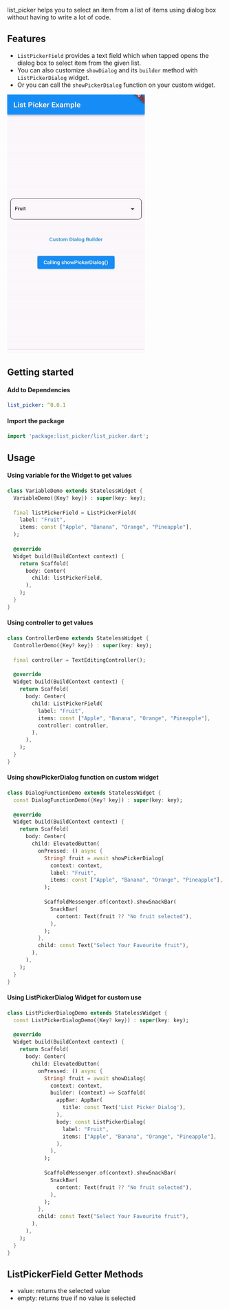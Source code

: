 list_picker helps you to select an item from a list of items using dialog box without having to write a lot of code.

## Features

- `ListPickerField` provides a text field which when tapped opens the dialog box to select item from the given list.
- You can also customize `showDialog` and its `builder` method with `ListPickerDialog` widget.
- Or you can call the `showPickerDialog` function on your custom widget.

![demo](./assets/gif/demo.gif)

## Getting started

#### Add to Dependencies

```yaml
list_picker: ^0.0.1
```

#### Import the package

```dart
import 'package:list_picker/list_picker.dart';
```

## Usage

#### Using variable for the Widget to get values

```dart
class VariableDemo extends StatelessWidget {
  VariableDemo({Key? key}) : super(key: key);

  final listPickerField = ListPickerField(
    label: "Fruit",
    items: const ["Apple", "Banana", "Orange", "Pineapple"],
  );

  @override
  Widget build(BuildContext context) {
    return Scaffold(
      body: Center(
        child: listPickerField,
      ),
    );
  }
}
```

#### Using controller to get values

```dart
class ControllerDemo extends StatelessWidget {
  ControllerDemo({Key? key}) : super(key: key);

  final controller = TextEditingController();

  @override
  Widget build(BuildContext context) {
    return Scaffold(
      body: Center(
        child: ListPickerField(
          label: "Fruit",
          items: const ["Apple", "Banana", "Orange", "Pineapple"],
          controller: controller,
        ),
      ),
    );
  }
}
```

#### Using showPickerDialog function on custom widget

```dart
class DialogFunctionDemo extends StatelessWidget {
  const DialogFunctionDemo({Key? key}) : super(key: key);

  @override
  Widget build(BuildContext context) {
    return Scaffold(
      body: Center(
        child: ElevatedButton(
          onPressed: () async {
            String? fruit = await showPickerDialog(
              context: context,
              label: "Fruit",
              items: const ["Apple", "Banana", "Orange", "Pineapple"],
            );

            ScaffoldMessenger.of(context).showSnackBar(
              SnackBar(
                content: Text(fruit ?? "No fruit selected"),
              ),
            );
          },
          child: const Text("Select Your Favourite fruit"),
        ),
      ),
    );
  }
}
```

#### Using ListPickerDialog Widget for custom use

```dart
class ListPickerDialogDemo extends StatelessWidget {
  const ListPickerDialogDemo({Key? key}) : super(key: key);

  @override
  Widget build(BuildContext context) {
    return Scaffold(
      body: Center(
        child: ElevatedButton(
          onPressed: () async {
            String? fruit = await showDialog(
              context: context,
              builder: (context) => Scaffold(
                appBar: AppBar(
                  title: const Text('List Picker Dialog'),
                ),
                body: const ListPickerDialog(
                  label: "Fruit",
                  items: ["Apple", "Banana", "Orange", "Pineapple"],
                ),
              ),
            );

            ScaffoldMessenger.of(context).showSnackBar(
              SnackBar(
                content: Text(fruit ?? "No fruit selected"),
              ),
            );
          },
          child: const Text("Select Your Favourite fruit"),
        ),
      ),
    );
  }
}
```

## ListPickerField Getter Methods

- value: returns the selected value
- empty: returns true if no value is selected
